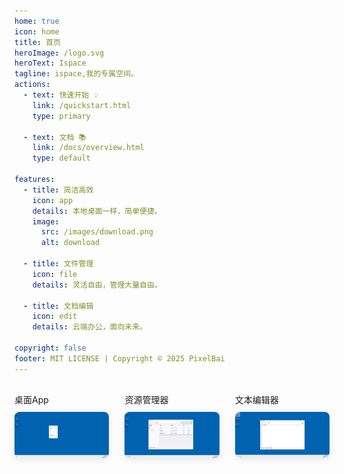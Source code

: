 ```yaml
---
home: true
icon: home
title: 首页
heroImage: /logo.svg
heroText: Ispace
tagline: ispace,我的专属空间。
actions:
  - text: 快速开始 💡
    link: /quickstart.html
    type: primary

  - text: 文档 📚
    link: /docs/overview.html
    type: default

features:
  - title: 简洁高效
    icon: app
    details: 本地桌面一样，简单便捷。
    image:
      src: /images/download.png
      alt: download

  - title: 文件管理
    icon: file
    details: 灵活自由，管理大量自由。

  - title: 文档编辑
    icon: edit
    details: 云端办公，面向未来。 
 
copyright: false
footer: MIT LICENSE | Copyright © 2025 PixelBai 
---
```


<div class="img-list">
  <div class="img-item">
    <span>桌面App</span>
    <img src="/images/desktopapp.png" alt="桌面App图片" />
  </div>
  <div class="img-item">
    <span>资源管理器</span>
    <img src="/images/resouceapp.png" alt="资源管理器图片" />
  </div>
  <div class="img-item">
    <span>文本编辑器</span>
    <img src="/images/textapp.png" alt="文本编辑器图片" />
  </div>
</div>

<style>
.img-list {
  display: flex;
  justify-content: space-between;
  margin-top: 30px;
}

.img-item {
  width: 30%;
}

.img-item img {
  width: 100%;
  border-radius: 8px;
  box-shadow: 0 2px 12px 0 rgba(0, 0, 0, 0.1);
}

.img-item span {
  display: block;
  margin-bottom: 10px;
}
</style>